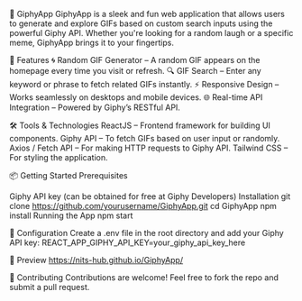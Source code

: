 🎉 GiphyApp
GiphyApp is a sleek and fun web application that allows users to generate and explore GIFs based on custom search inputs using the powerful Giphy API. Whether you're looking for a random laugh or a specific meme, GiphyApp brings it to your fingertips.

🚀 Features
🌀 Random GIF Generator – A random GIF appears on the homepage every time you visit or refresh.
🔍 GIF Search – Enter any keyword or phrase to fetch related GIFs instantly.
⚡ Responsive Design – Works seamlessly on desktops and mobile devices.
🌐 Real-time API Integration – Powered by Giphy’s RESTful API.

🛠️ Tools & Technologies
ReactJS – Frontend framework for building UI components.
Giphy API – To fetch GIFs based on user input or randomly.
Axios / Fetch API – For making HTTP requests to Giphy API.
Tailwind CSS – For styling the application.

📦 Getting Started
Prerequisites

Giphy API key (can be obtained for free at Giphy Developers)
Installation
git clone https://github.com/yourusername/GiphyApp.git
cd GiphyApp
npm install
Running the App
npm start

🔧 Configuration
Create a .env file in the root directory and add your Giphy API key:
REACT_APP_GIPHY_API_KEY=your_giphy_api_key_here

📸 Preview
https://nits-hub.github.io/GiphyApp/

🤝 Contributing
Contributions are welcome! Feel free to fork the repo and submit a pull request.
